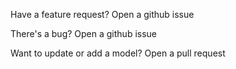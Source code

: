 Have a feature request? Open a github issue

There's a bug? Open a github issue

Want to update or add a model? Open a pull request
